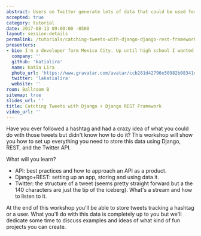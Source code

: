 ```yaml
---
abstract: Users on Twitter generate lots of data that could be used for a million different purposes. Django and DRF are amazing tools that handle large amounts of content. That's a match made in heaven. Imagine what a developer could accomplish by combining these technologies. The sky is the limit.
accepted: true
category: tutorial
date: 2017-08-13 09:00:00 -0500
layout: session-details
permalink: /tutorials/catching-tweets-with-django-django-rest-framework/
presenters:
- bio: I'm a developer form Mexico City. Up until high school I wanted to be an architect. I liked the craft of drawing blueprints by hand, but then autoCAD and computers came along and my life plan changed completely. I didn't know what to study around computers so I went to Industrial Engineering, when I found out that Chemistry was a BIG part of the curriculum I ran the other way. I switched to IT and it was mostly hardware but it was good enough. Then I horribly failed my first class of coding :( It was a difficult adjustment, from blueprints to code, but I went to summer school where a great teacher showed me that incredible feeling you get when your code works and you can bring ideas to life! I never looked back. I'm submitting this proposal so late because it took a lot of talking myself in and out of it. My journey hasn't been from point A to B and I'm taking the first step towards the next dot as a speaker. We'll see how it goes.
  company: ''
  github: 'katialira'
  name: Katia Lira
  photo_url: 'https://www.gravatar.com/avatar/ccb281d42796e50982b08341d6d96132?s=400'
  twitter: 'lakatialira'
  website: ''
room: Ballroom B
sitemap: true
slides_url: ''
title: Catching Tweets with Django + Django REST Framework
video_url: ''
---
```


Have you ever followed a hashtag and had a crazy idea of what you could do with those tweets but didn't know how to do it? This workshop will show you how to set up everything you need to store this data using Django, REST, and the Twitter API.

What will you learn?

- API: best practices and how to approach an API as a product.
- Django+REST: setting up an app, storing and using data it.
- Twitter: the structure of a tweet (seems pretty straight forward but a the 140 characters are just the tip of the iceberg). What's a stream and how to listen to it.

At the end of this workshop you'll be able to store tweets tracking a hashtag or a user. What you'll do with this data is completely up to you but we'll dedicate some time to discuss examples and ideas of what kind of fun projects you can create.
